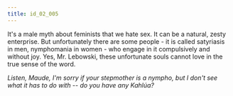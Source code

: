 ```yaml
---
title: id_02_005
---
```


It's a male myth about feminists that we hate sex. It can be a natural, zesty enterprise. But unfortunately there are some people - it is called satyriasis in men, nymphomania in women - who engage in it compulsively and without joy. Yes, Mr. Lebowski, these unfortunate souls cannot love in the true sense of the word.

*Listen, Maude, I'm sorry if your stepmother is a nympho, but I don't see what it has to do with -- do you have any Kahlúa?*
